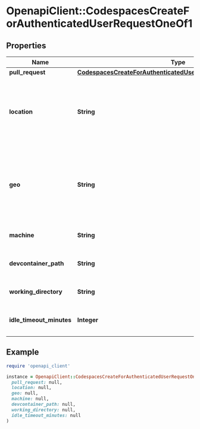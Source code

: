 # OpenapiClient::CodespacesCreateForAuthenticatedUserRequestOneOf1

## Properties

| Name | Type | Description | Notes |
| ---- | ---- | ----------- | ----- |
| **pull_request** | [**CodespacesCreateForAuthenticatedUserRequestOneOf1PullRequest**](CodespacesCreateForAuthenticatedUserRequestOneOf1PullRequest.md) |  |  |
| **location** | **String** | The requested location for a new codespace. Best efforts are made to respect this upon creation. Assigned by IP if not provided. | [optional] |
| **geo** | **String** | The geographic area for this codespace. If not specified, the value is assigned by IP. This property replaces &#x60;location&#x60;, which is being deprecated. | [optional] |
| **machine** | **String** | Machine type to use for this codespace | [optional] |
| **devcontainer_path** | **String** | Path to devcontainer.json config to use for this codespace | [optional] |
| **working_directory** | **String** | Working directory for this codespace | [optional] |
| **idle_timeout_minutes** | **Integer** | Time in minutes before codespace stops from inactivity | [optional] |

## Example

```ruby
require 'openapi_client'

instance = OpenapiClient::CodespacesCreateForAuthenticatedUserRequestOneOf1.new(
  pull_request: null,
  location: null,
  geo: null,
  machine: null,
  devcontainer_path: null,
  working_directory: null,
  idle_timeout_minutes: null
)
```

